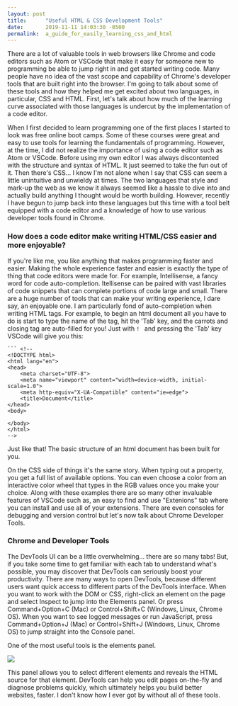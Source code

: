 ```yaml
---
layout: post
title:      "Useful HTML & CSS Development Tools"
date:       2019-11-11 14:03:30 -0500
permalink:  a_guide_for_easily_learning_css_and_html
---
```



There are a lot of valuable tools in web browsers like Chrome and code editors such as Atom or VSCode that make it easy for someone new to programming be able to jump right in and get started writing code. Many people have no idea of the vast scope and capability of Chrome's developer tools that are built right into the browser. I'm going to talk about some of these tools and how they helped me get excited about two languages, in particular, CSS and HTML. First, let's talk about how much of the learning curve associated with those languages is undercut by the implementation of a code editor.

When I first decided to learn programming one of the first places I started to look was free online boot camps.  Some of these courses were great and easy to use tools for learning the fundamentals of programming. However, at the time, I did not realize the importance of using a code editor such as Atom or VSCode. Before using my own editor I was always discontented with the structure and syntax of HTML.  It just seemed to take the fun out of it. Then there's CSS... I know I'm not alone when I say that CSS can seem a little unintuitive and unwieldy at times. The two languages that style and mark-up the web as we know it always seemed like a hassle to dive into and actually build anything I thought would be worth building. However, recently I have begun to jump back into these languages but this time with a tool belt equipped with a code editor and a knowledge of how to use various developer tools found in Chrome. 


### How does a code editor make writing HTML/CSS easier and more enjoyable?

If you're like me, you like anything that makes programming faster and easier. Making the whole experience faster and easier is exactly the type of thing that code editors were made for. For example,  Intellisense, a fancy word for code auto-completion. Itellisense can be paired with vast libraries of code snippets that can complete portions of code large and small. There are a huge number of tools that can make your writing experience, I dare say, an enjoyable one. I am particularly fond of auto-completion when writing HTML tags. For example, to begin an html document all you have to do is start to type the name of the tag, hit the 'Tab' key, and the carrots and closing tag are auto-filled for you!  Just with ```! ```  and pressing the 'Tab' key VSCode will give you this:

```
``` <!-- 
<!DOCTYPE html>
<html lang="en">
<head>
    <meta charset="UTF-8">
    <meta name="viewport" content="width=device-width, initial-scale=1.0">
    <meta http-equiv="X-UA-Compatible" content="ie=edge">
    <title>Document</title>
</head>
<body>
    
</body>
</html> 
-->

```



Just like that! The basic structure of an html document has been built for you.

On the CSS side of things it's the same story.  When typing out a property, you get a full list of available options. You can even choose a color from an interactive color wheel that types in the RGB values once you make your choice. Along with these examples there are so many other invaluable features of VSCode such as, an easy to find and use "Extenions" tab where you can install and use all of your extensions. There are even consoles for debugging and version control but let's now talk about Chrome Developer Tools.

### Chrome and Developer Tools

The DevTools UI can be a little overwhelming... there are so many tabs! But, if you take some time to get familiar with each tab to understand what's possible, you may discover that DevTools can seriously boost your productivity. There are many ways to open DevTools, because different users want quick access to different parts of the DevTools interface.  When you want to work with the DOM or CSS, right-click an element on the page and select Inspect to jump into the Elements panel. Or press Command+Option+C (Mac) or Control+Shift+C (Windows, Linux, Chrome OS).
When you want to see logged messages or run JavaScript, press Command+Option+J (Mac) or Control+Shift+J (Windows, Linux, Chrome OS) to jump straight into the Console panel. 

One of the most useful tools is the elements panel.

![](https://developers.google.com/web/tools/chrome-devtools/dom/imgs/inspect1.png)

This panel allows you to select different elements and reveals the HTML source for that element. DevTools can help you edit pages on-the-fly and diagnose problems quickly, which ultimately helps you build better websites, faster. I don't know how I ever got by without all of these tools.




